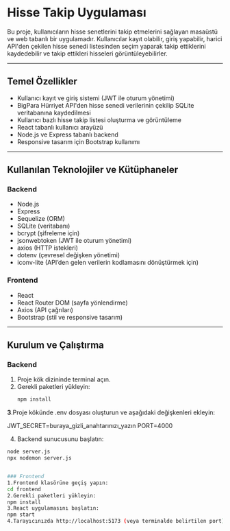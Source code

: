 # Hisse Takip Uygulaması

Bu proje, kullanıcıların hisse senetlerini takip etmelerini sağlayan masaüstü ve web tabanlı bir uygulamadır. Kullanıcılar kayıt olabilir, giriş yapabilir, harici API'den çekilen hisse senedi listesinden seçim yaparak takip ettiklerini kaydedebilir ve takip ettikleri hisseleri görüntüleyebilirler.

---

## Temel Özellikler

- Kullanıcı kayıt ve giriş sistemi (JWT ile oturum yönetimi)
- BigPara Hürriyet API'den hisse senedi verilerinin çekilip SQLite veritabanına kaydedilmesi
- Kullanıcı bazlı hisse takip listesi oluşturma ve görüntüleme
- React tabanlı kullanıcı arayüzü
- Node.js ve Express tabanlı backend
- Responsive tasarım için Bootstrap kullanımı

---

## Kullanılan Teknolojiler ve Kütüphaneler

### Backend

- Node.js
- Express
- Sequelize (ORM)
- SQLite (veritabanı)
- bcrypt (şifreleme için)
- jsonwebtoken (JWT ile oturum yönetimi)
- axios (HTTP istekleri)
- dotenv (çevresel değişken yönetimi)
- iconv-lite (API’den gelen verilerin kodlamasını dönüştürmek için)

### Frontend

- React
- React Router DOM (sayfa yönlendirme)
- Axios (API çağrıları)
- Bootstrap (stil ve responsive tasarım)

---

## Kurulum ve Çalıştırma

### Backend

1. Proje kök dizininde terminal açın.
2. Gerekli paketleri yükleyin:
   ```bash
   npm install
**3**.Proje kökünde .env dosyası oluşturun ve aşağıdaki değişkenleri ekleyin:

JWT_SECRET=buraya_gizli_anahtarınızı_yazın
PORT=4000

4. Backend sunucusunu başlatın:
```bash
node server.js
npx nodemon server.js


### Frontend
1.Frontend klasörüne geçiş yapın:
cd frontend
2.Gerekli paketleri yükleyin:
npm install
3.React uygulamasını başlatın:
npm start
4.Tarayıcınızda http://localhost:5173 (veya terminalde belirtilen port) adresini açın.
